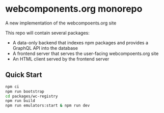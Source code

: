 # webcomponents.org monorepo

A new implementation of the webcompoents.org site

This repo will contain several packages:

- A data-only backend that indexes npm packages and provides a GraphQL API into the database
- A frontend server that serves the user-facing webcompoents.org site
- An HTML client served by the frontend server

## Quick Start

```bash
npm ci
npm run bootstrap
cd packages/wc-registry
npm run build
npm run emulators:start & npm run dev
```
